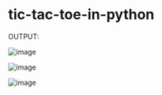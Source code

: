 # tic-tac-toe-in-python


OUTPUT:

![image](https://user-images.githubusercontent.com/74002750/119666625-2a873880-be53-11eb-8064-f2e078580fbf.png)


![image](https://user-images.githubusercontent.com/74002750/119666667-3246dd00-be53-11eb-9c22-a3bbb248e715.png)


![image](https://user-images.githubusercontent.com/74002750/119666722-4094f900-be53-11eb-9254-14bc196748e1.png)
